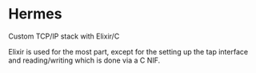 # Hermes

Custom TCP/IP stack with Elixir/C

Elixir is used for the most part, except for the setting up the tap interface and reading/writing which is done via a C NIF.
